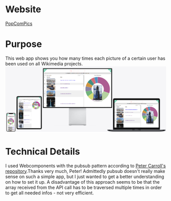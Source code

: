 # Website
[PopComPics](https://rene78.github.io/PopComPics/)

# Purpose
This web app shows you how many times each picture of a certain user has been used on all Wikimedia projects.
![Picture of App][screenshot]

[screenshot]: img/mockup.png "Picture of the App"

# Technical Details
I used Webcomponents with the pubsub pattern according to [Peter Carroll's repository](https://github.com/petercz1/todo_no_frameworks).Thanks very much, Peter! Admittedly pubsub doesn't really make sense on such a simple app, but I just wanted to get a better understanding on how to set it up. A disadvantage of this approach seems to be that the array received from the API call has to be traversed multiple times in order to get all needed infos - not very efficient.